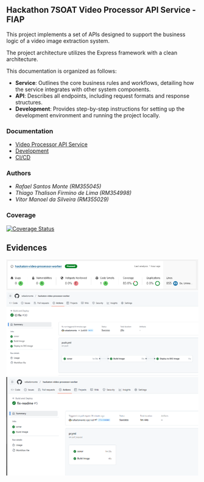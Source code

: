 ## Hackathon 7SOAT Video Processor API Service - FIAP

This project implements a set of APIs designed to support the business logic of a video image extraction system.

The project architecture utilizes the Express framework with a clean architecture.

This documentation is organized as follows:

- **Service**: Outlines the core business rules and workflows, detailing how the service integrates with other system components.
- **API**: Describes all endpoints, including request formats and response structures.
- **Development**: Provides step-by-step instructions for setting up the development environment and running the project locally.

### Documentation

- [Video Processor API Service](docs/service.md)
- [Development](docs/development.md)
- [CI/CD](docs/ci-cd.md)
### Authors

- _Rafael Santos Monte (RM355045)_
- _Thiago Thalison Firmino de Lima (RM354998)_
- _Vitor Manoel da Silveira (RM355029)_

### Coverage

[![Coverage Status](https://coveralls.io/repos/github/rafaelsmonte/hackaton-video-processor-worker/badge.svg?branch=main)](https://coveralls.io/github/rafaelsmonte/hackaton-video-processor-worker?branch=main)

## Evidences

![Coverage](docs/evidences/video-processor-worker-coverage.png)
![Sucessful pipeline on push](docs/evidences/video-processor-worker-pipeline.png)
![Sucessful pipeline on pr](docs/evidences/video-processor-worker-pipeline-pr.png)


